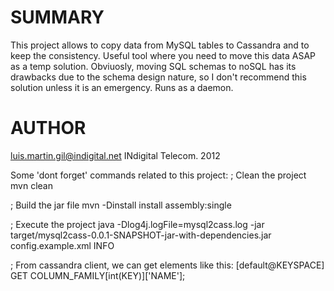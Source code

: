 SUMMARY
=======
This project allows to copy data from MySQL tables to Cassandra and to keep the consistency. Useful tool where you need to move this data ASAP as a temp solution. Obviuosly, moving SQL schemas to noSQL has its drawbacks due to the schema design nature, so I don't recommend this solution unless it is an emergency. Runs as a daemon.


AUTHOR
======
luis.martin.gil@indigital.net
INdigital Telecom. 2012


Some 'dont forget' commands related to this project:
; Clean the project
mvn clean

; Build the jar file
mvn -Dinstall install assembly:single

; Execute the project
java  -Dlog4j.logFile=mysql2cass.log -jar target/mysql2cass-0.0.1-SNAPSHOT-jar-with-dependencies.jar config.example.xml INFO

; From cassandra client, we can get elements like this:
[default@KEYSPACE] GET COLUMN_FAMILY[int(KEY)]['NAME'];
